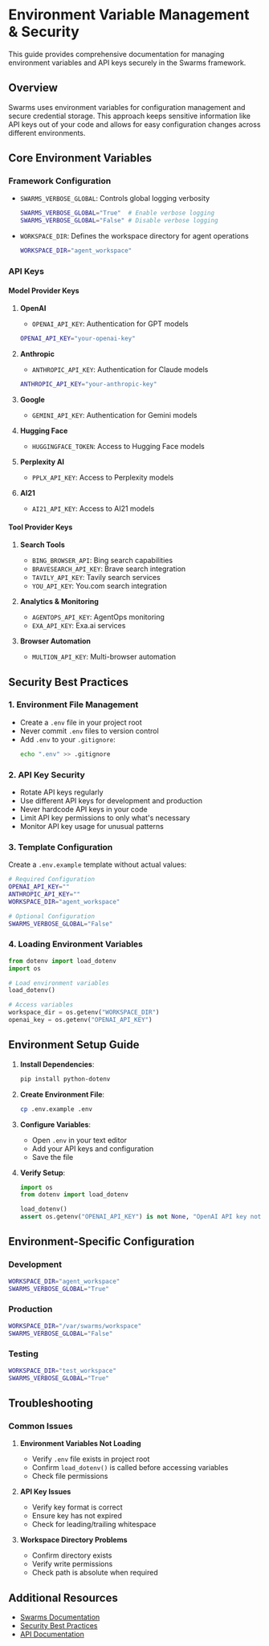# Environment Variable Management & Security

This guide provides comprehensive documentation for managing environment variables and API keys securely in the Swarms framework.

## Overview

Swarms uses environment variables for configuration management and secure credential storage. This approach keeps sensitive information like API keys out of your code and allows for easy configuration changes across different environments.

## Core Environment Variables

### Framework Configuration

- `SWARMS_VERBOSE_GLOBAL`: Controls global logging verbosity
  ```bash
  SWARMS_VERBOSE_GLOBAL="True"  # Enable verbose logging
  SWARMS_VERBOSE_GLOBAL="False" # Disable verbose logging
  ```

- `WORKSPACE_DIR`: Defines the workspace directory for agent operations
  ```bash
  WORKSPACE_DIR="agent_workspace"
  ```

### API Keys

#### Model Provider Keys

1. **OpenAI**
   - `OPENAI_API_KEY`: Authentication for GPT models
   ```bash
   OPENAI_API_KEY="your-openai-key"
   ```

2. **Anthropic**
   - `ANTHROPIC_API_KEY`: Authentication for Claude models
   ```bash
   ANTHROPIC_API_KEY="your-anthropic-key"
   ```

3. **Google**
   - `GEMINI_API_KEY`: Authentication for Gemini models

4. **Hugging Face**
   - `HUGGINGFACE_TOKEN`: Access to Hugging Face models

5. **Perplexity AI**
   - `PPLX_API_KEY`: Access to Perplexity models

6. **AI21**
   - `AI21_API_KEY`: Access to AI21 models

#### Tool Provider Keys

1. **Search Tools**
   - `BING_BROWSER_API`: Bing search capabilities
   - `BRAVESEARCH_API_KEY`: Brave search integration
   - `TAVILY_API_KEY`: Tavily search services
   - `YOU_API_KEY`: You.com search integration

2. **Analytics & Monitoring**
   - `AGENTOPS_API_KEY`: AgentOps monitoring
   - `EXA_API_KEY`: Exa.ai services

3. **Browser Automation**
   - `MULTION_API_KEY`: Multi-browser automation

   
## Security Best Practices

### 1. Environment File Management

- Create a `.env` file in your project root
- Never commit `.env` files to version control
- Add `.env` to your `.gitignore`:
  ```bash
  echo ".env" >> .gitignore
  ```

### 2. API Key Security

- Rotate API keys regularly
- Use different API keys for development and production
- Never hardcode API keys in your code
- Limit API key permissions to only what's necessary
- Monitor API key usage for unusual patterns

### 3. Template Configuration

Create a `.env.example` template without actual values:

```bash
# Required Configuration
OPENAI_API_KEY=""
ANTHROPIC_API_KEY=""
WORKSPACE_DIR="agent_workspace"

# Optional Configuration
SWARMS_VERBOSE_GLOBAL="False"
```

### 4. Loading Environment Variables

```python
from dotenv import load_dotenv
import os

# Load environment variables
load_dotenv()

# Access variables
workspace_dir = os.getenv("WORKSPACE_DIR")
openai_key = os.getenv("OPENAI_API_KEY")
```

## Environment Setup Guide

1. **Install Dependencies**:
   ```bash
   pip install python-dotenv
   ```

2. **Create Environment File**:
   ```bash
   cp .env.example .env
   ```

3. **Configure Variables**:
   - Open `.env` in your text editor
   - Add your API keys and configuration
   - Save the file

4. **Verify Setup**:
   ```python
   import os
   from dotenv import load_dotenv

   load_dotenv()
   assert os.getenv("OPENAI_API_KEY") is not None, "OpenAI API key not found"
   ```

## Environment-Specific Configuration

### Development

```bash
WORKSPACE_DIR="agent_workspace"
SWARMS_VERBOSE_GLOBAL="True"
```

### Production

```bash
WORKSPACE_DIR="/var/swarms/workspace"
SWARMS_VERBOSE_GLOBAL="False"
```

### Testing

```bash
WORKSPACE_DIR="test_workspace"
SWARMS_VERBOSE_GLOBAL="True"
```

## Troubleshooting

### Common Issues

1. **Environment Variables Not Loading**
   - Verify `.env` file exists in project root
   - Confirm `load_dotenv()` is called before accessing variables
   - Check file permissions

2. **API Key Issues**
   - Verify key format is correct
   - Ensure key has not expired
   - Check for leading/trailing whitespace

3. **Workspace Directory Problems**
   - Confirm directory exists
   - Verify write permissions
   - Check path is absolute when required

## Additional Resources

- [Swarms Documentation](https://docs.swarms.world)
- [Security Best Practices](https://swarms.world/security)
- [API Documentation](https://swarms.world/docs/api)


